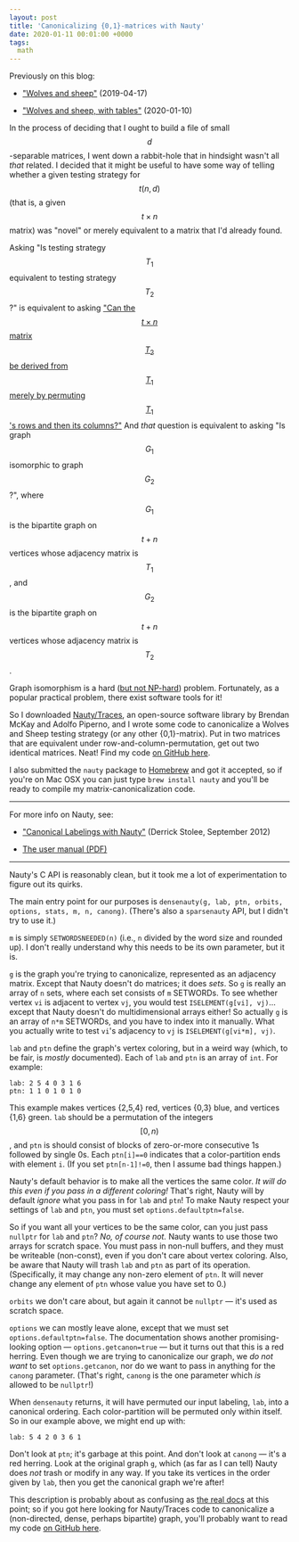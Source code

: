 ```yaml
---
layout: post
title: 'Canonicalizing {0,1}-matrices with Nauty'
date: 2020-01-11 00:01:00 +0000
tags:
  math
---
```


Previously on this blog:

- ["Wolves and sheep"](/blog/2019/04/17/wolves-and-sheep/) (2019-04-17)

- ["Wolves and sheep, with tables"](/blog/2020/01/10/wolves-and-sheep-with-tables/) (2020-01-10)

In the process of deciding that I ought to build a file of small $$d$$-separable matrices,
I went down a rabbit-hole that in hindsight wasn't all _that_ related. I decided that it might
be useful to have some way of telling whether a given testing strategy for $$t(n,d)$$ (that is,
a given $$t\times n$$ matrix) was "novel" or merely equivalent to a matrix that I'd already found.

Asking "Is testing strategy $$T_1$$ equivalent to testing strategy $$T_2$$?" is equivalent to asking
["Can the $$t\times n$$ matrix $$T_2$$ be derived from $$T_1$$ merely by permuting $$T_1$$'s rows and then its columns?"](https://math.stackexchange.com/questions/518436/normalizing-a-matrix-with-row-and-column-swapping)
And _that_ question is equivalent to asking "Is graph $$G_1$$ isomorphic to graph $$G_2$$?",
where $$G_1$$ is the bipartite graph on $$t+n$$ vertices whose adjacency matrix is $$T_1$$,
and $$G_2$$ is the bipartite graph on $$t+n$$ vertices whose adjacency matrix is $$T_2$$.

Graph isomorphism is a hard
([but not NP-hard](https://cstheory.stackexchange.com/questions/8034/what-is-the-current-known-hardness-of-graph-isomorphism))
problem. Fortunately, as a popular practical problem, there exist software tools for it!

So I downloaded [Nauty/Traces](https://users.cecs.anu.edu.au/~bdm/nauty/), an open-source
software library by Brendan McKay and Adolfo Piperno, and I wrote some code to canonicalize
a Wolves and Sheep testing strategy (or any other {0,1}-matrix). Put in two matrices that are
equivalent under row-and-column-permutation, get out two identical matrices. Neat!
Find my code [on GitHub here](https://github.com/Quuxplusone/wolves-and-sheep/blob/master/canonicalize_matrix.cc).

I also submitted the `nauty` package to [Homebrew](https://github.com/Homebrew/homebrew-core)
and got it accepted, so if you're on Mac OSX you can just type `brew install nauty`
and you'll be ready to compile my matrix-canonicalization code.

----

For more info on Nauty, see:

- ["Canonical Labelings with Nauty"](https://computationalcombinatorics.wordpress.com/2012/09/20/canonical-labelings-with-nauty/) (Derrick Stolee, September 2012)

- [The user manual (PDF)](http://pallini.di.uniroma1.it/nug26.pdf)

----

Nauty's C API is reasonably clean, but it took me a lot of experimentation to figure out its quirks.

The main entry point for our purposes is `densenauty(g, lab, ptn, orbits, options, stats, m, n, canong)`.
(There's also a `sparsenauty` API, but I didn't try to use it.)

`m` is simply `SETWORDSNEEDED(n)` (i.e., `n` divided by the word size and rounded up). I don't really
understand why this needs to be its own parameter, but it is.

`g` is the graph you're trying to canonicalize, represented as an adjacency matrix. Except that
Nauty doesn't do matrices; it does _sets_. So `g` is really an array of `n` sets, where each set
consists of `m` SETWORDs. To see whether vertex `vi` is adjacent to vertex `vj`, you would test
`ISELEMENT(g[vi], vj)`... except that Nauty doesn't do multidimensional arrays either! So actually
`g` is an array of `n*m` SETWORDs, and you have to index into it manually. What you actually write
to test `vi`'s adjacency to `vj` is `ISELEMENT(g[vi*m], vj)`.

`lab` and `ptn` define the graph's vertex coloring, but in a weird way (which, to be fair, is
_mostly_ documented). Each of `lab` and `ptn` is an array of `int`. For example:

    lab: 2 5 4 0 3 1 6
    ptn: 1 1 0 1 0 1 0

This example makes vertices {2,5,4} red, vertices {0,3} blue, and vertices {1,6} green.
`lab` should be a permutation of the integers $$[0,n)$$, and `ptn` is should consist of
blocks of zero-or-more consecutive 1s followed by single 0s. Each `ptn[i]==0` indicates that
a color-partition ends with element `i`. (If you set `ptn[n-1]!=0`, then I assume bad things happen.)

Nauty's default behavior is to make all the vertices the same color.
_It will do this even if you pass in a different coloring!_ That's right, Nauty will
by default _ignore_ what you pass in for `lab` and `ptn`! To make Nauty respect your settings
of `lab` and `ptn`, you must set `options.defaultptn=false`.

So if you want all your vertices to be the same color, can you just pass `nullptr` for `lab` and `ptn`?
_No, of course not._ Nauty wants to use those two arrays for scratch space. You must pass in
non-null buffers, and they must be writeable (non-const), even if you don't care about vertex
coloring. Also, be aware that Nauty will trash `lab` and `ptn`
as part of its operation. (Specifically, it may change any non-zero element of `ptn`. It will never
change any element of `ptn` whose value you have set to 0.)

`orbits` we don't care about, but again it cannot be `nullptr` — it's used as scratch space.

`options` we can mostly leave alone, except that we must set `options.defaultptn=false`.
The documentation shows another promising-looking
option — `options.getcanon=true` — but it turns out that this is a red herring. Even though we are
trying to canonicalize our graph, we _do not want_ to set `options.getcanon`, nor do we want to pass
in anything for the `canong` parameter. (That's right, `canong` is the one parameter which _is_
allowed to be `nullptr`!)

When `densenauty` returns, it will have permuted our input labeling, `lab`, into a canonical ordering.
Each color-partition will be permuted only within itself. So in our example above, we might end up
with:

    lab: 5 4 2 0 3 6 1

Don't look at `ptn`; it's garbage at this point. And don't look at `canong` — it's a red herring.
Look at the original graph `g`, which (as far as I can tell) Nauty does _not_ trash or modify in any
way. If you take its vertices in the order given by `lab`, then you get the canonical graph we're
after!

This description is probably about as confusing as [the real docs](http://pallini.di.uniroma1.it/nug26.pdf) at this point;
so if you got here looking for Nauty/Traces code to canonicalize a (non-directed, dense,
perhaps bipartite) graph, you'll probably want to read my code
[on GitHub here](https://github.com/Quuxplusone/wolves-and-sheep/blob/master/canonicalize_matrix.cc).
